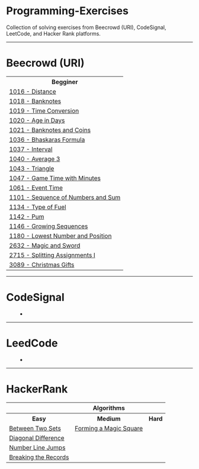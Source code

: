 <h1>Programming-Exercises</h1>
<p>Collection of solving exercises from Beecrowd (URI), CodeSignal, LeetCode, and Hacker Rank platforms.</p>
<hr/>
<div>
    <h1>Beecrowd (URI)</h1>
    <table>
        <tr>
            <th>Begginer</th>
        </tr>
        <tr>
            <td><a href="https://github.com/ThiMJ/Programming-Exercises/blob/main/beecrowd/begginer/1016_distance.py">1016 - Distance</a></td>
        </tr>
        <tr>
            <td><a href="https://github.com/ThiMJ/Programming-Exercises/blob/main/beecrowd/begginer/1018_banknotes.py">1018 - Banknotes</a></td>
        </tr>
        <tr>
            <td><a href="https://github.com/ThiMJ/Programming-Exercises/blob/main/beecrowd/begginer/1019_time_conversion.py">1019 - Time Conversion</a></td>
        </tr>
        <tr>
            <td><a href="https://github.com/ThiMJ/Programming-Exercises/blob/main/beecrowd/begginer/1020_age_in_days.py">1020 - Age in Days</a></td>
        </tr>
        <tr>
            <td><a href="https://github.com/ThiMJ/Programming-Exercises/blob/main/beecrowd/begginer/1021_banknotes_and_coins.py">1021 - Banknotes and Coins</a></td>
        </tr>
        <tr>
            <td><a href="https://github.com/ThiMJ/Programming-Exercises/blob/main/beecrowd/begginer/1036_bhaskaras_formula.py">1036 - Bhaskaras Formula</a></td>
        </tr>
        <tr>
            <td><a href="https://github.com/ThiMJ/Programming-Exercises/blob/main/beecrowd/begginer/1037_interval.py">1037 - Interval</a></td>
        </tr>
        <tr>
            <td><a href="https://github.com/ThiMJ/Programming-Exercises/blob/main/beecrowd/begginer/1040_average_3.py">1040 - Average 3</a></td>
        </tr>
        <tr>
            <td><a href="https://github.com/ThiMJ/Programming-Exercises/blob/main/beecrowd/begginer/1043_triangle.py">1043 - Triangle</a></td>
        </tr>
        <tr>
            <td><a href="https://github.com/ThiMJ/Programming-Exercises/blob/main/beecrowd/begginer/1047_game_time_with_minutes.py">1047 - Game Time with Minutes</a></td>
        </tr>
        <tr>
            <td><a href="https://github.com/ThiMJ/Programming-Exercises/blob/main/beecrowd/begginer/1061_event_time.py">1061 - Event Time</a></td>
        </tr>
        <tr>
            <td><a href="https://github.com/ThiMJ/Programming-Exercises/blob/main/beecrowd/begginer/1101_sequence_of_numbers_and_sum.py">1101 - Sequence of Numbers and Sum</a></td>
        </tr>
        <tr>
            <td><a href="https://github.com/ThiMJ/Programming-Exercises/blob/main/beecrowd/begginer/1134_type_of_fuel.py">1134 - Type of Fuel</a></td>
        </tr>
        <tr>
            <td><a href="https://github.com/ThiMJ/Programming-Exercises/blob/main/beecrowd/begginer/1142_pum.py">1142 - Pum</a></td>
        </tr>
        <tr>
            <td><a href="https://github.com/ThiMJ/Programming-Exercises/blob/main/beecrowd/begginer/1146_growing_sequences.py">1146 - Growing Sequences</a></td>
        </tr>
        <tr>
            <td><a href="https://github.com/ThiMJ/Programming-Exercises/blob/main/beecrowd/begginer/1180_lowest_number_and_position.py">1180 - Lowest Number and Position</a></td>
        </tr>
        <tr>
            <td><a href="https://github.com/ThiMJ/Programming-Exercises/blob/main/beecrowd/begginer/2632_magic_and_sword.py">2632 - Magic and Sword</a></td>
        </tr>
        <tr>
            <td><a href="https://github.com/ThiMJ/Programming-Exercises/blob/main/beecrowd/begginer/2715_splitting_assignments_i.py">2715 - Splitting Assignments I</a></td>
        </tr>
        <tr>
            <td><a href="https://github.com/ThiMJ/Programming-Exercises/blob/main/beecrowd/begginer/3089_christmas_gifts.py">3089 - Christmas Gifts</a></td>
        </tr>
    </table>
</div>
<hr/>
<div>
    <h1>CodeSignal</h1>
    <div style="margin-left: 30px;">
        <ul>
            <li></li>
        </ul>
    </div>
</div>
<hr/>
<div>
    <h1>LeedCode</h1>
    <div style="margin-left: 30px;">
        <ul>
            <li></li>
        </ul>
    </div>
</div>
<hr/>
<div>
    <h1>HackerRank</h1>
    <table>
        <tr>
            <th></th>
            <th>Algorithms</th>
            <th></th>
        </tr>
        <tr>
            <th>Easy</th>
            <th>Medium</th>
            <th>Hard</th>
        </tr>
        <tr>
            <td><a href="https://github.com/ThiMJ/Programming-Exercises/blob/main/hacker-rank/algorithms/easy/between_two_sets.py">Between Two Sets</a></td>
            <td><a href="https://github.com/ThiMJ/Programming-Exercises/blob/main/hacker-rank/algorithms/medium/forming_a_magic_square.py">Forming a Magic Square</a></td>
        </tr>
        <tr>
            <td><a href="https://github.com/ThiMJ/Programming-Exercises/blob/main/hacker-rank/algorithms/easy/diagonal_difference.py">Diagonal Difference</a></td>
        </tr>
        <tr>
            <td><a href="https://github.com/ThiMJ/Programming-Exercises/blob/main/hacker-rank/algorithms/easy/number_line_jumps.py">Number Line Jumps</a></td>
        </tr>
        <tr>
            <td><a href="https://github.com/ThiMJ/Programming-Exercises/blob/main/hacker-rank/algorithms/easy/breaking_the_records.py">Breaking the Records</a></td>
        </tr>
    </table>
</div>
